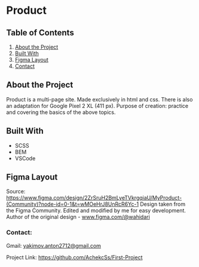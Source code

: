 # Product

## Table of Contents
1. [About the Project](#about-the-project)
2. [Built With](#built-with)
3. [Figma Layout](#figma-layout)
4. [Contact](#contact)

## About the Project

Product is a multi-page site. Made exclusively in html and css. There is also an adaptation for Google Pixel 2 XL (411 px). Purpose of creation: practice and covering the basics of the above topics.

## Built With

- SCSS
- BEM
- VSCode

## Figma Layout

Source: https://www.figma.com/design/2ZrSruH2BmLyeTVkrgqiaU/MyProduct-(Community)?node-id=0-1&t=wMOeHrJ8UnRcR6Yc-1
Design taken from the Figma Community. Edited and modified by me for easy development.
Author of the original design - www.figma.com/@wahidari

### Contact:
Gmail: yakimov.anton2712@gmail.com

Project Link: https://github.com/AchekcSs/First-Project
